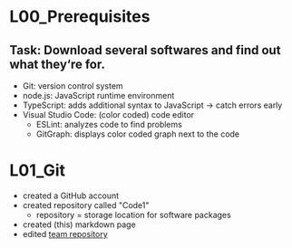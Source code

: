 # L00_Prerequisites

## Task: Download several softwares and find out what they‘re for.
- Git: version control system
- node.js: JavaScript runtime environment
- TypeScript: adds additional syntax to JavaScript → catch errors early
- Visual Studio Code: (color coded) code editor
  - ESLint: analyzes code to find problems
  - GitGraph: displays color coded graph next to the code

# L01_Git

- created a GitHub account
- created repository called "Code1"
  - repository = storage location for software packages
- created (this) markdown page
- edited [team repository](https://github.com/MiaGMB/Caffeine-)
